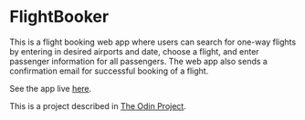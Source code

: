 # FlightBooker

This is a flight booking web app where users can search for one-way flights by
entering in desired airports and date, choose a flight, and enter passenger
information for all passengers. The web app also sends a confirmation email for successful booking of a flight.

See the app live [here](https://infinite-fortress-13459.herokuapp.com/).

This is a project described in [The Odin Project](http://www.theodinproject.com/courses/ruby-on-rails/lessons/building-advanced-forms).
